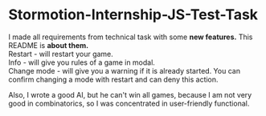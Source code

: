 # Stormotion-Internship-JS-Test-Task 
I made all requirements from technical task with some <b>new features.</b> This README is <b>about them.</b></br>
Restart - will restart your game.</br>
Info - will give you rules of a game in modal.</br>
Change mode - will give you a warning if it is already started. You can confirm changing a mode with restart and can deny this action.</br>

Also, I wrote a good AI, but he can't win all games, because I am not very good in combinatorics, so I was concentrated in user-friendly functional.
